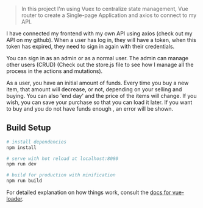 



> In this project I'm using Vuex to centralize state management, Vue router to create a Single-page Application and axios to connect to my API.

I have connected my frontend with my own API using axios (check out my API on my github).
When a user has log in, they will have a token, when this token has expired, they need to sign in again with their credentials.

You can sign in as an admin or as a normal user. The admin can manage other users (CRUD)
(Check out the store.js file to see how I manage all the process in the actions and mutations).

As a user, you have an initial amount of funds. Every time you buy a new item, that amount will decrease, or not, depending on your selling and buying.
You can also 'end day' and the price of the items will change. If you wish, you can save your purchase so that you can load it later.
If you want to buy and you do not have funds enough , an error will be shown.

## Build Setup

``` bash
# install dependencies
npm install

# serve with hot reload at localhost:8080
npm run dev

# build for production with minification
npm run build
```

For detailed explanation on how things work, consult the [docs for vue-loader](http://vuejs.github.io/vue-loader).
